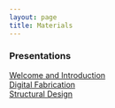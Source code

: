 ```yaml
---
layout: page
title: Materials
---
```

### Presentations


[Welcome and Introduction](https://github.com/augmentedfabricationlab/cdf_2023/blob/master/docs/pdfs/230504_CDF_Welcome_and_Introduction_LAtanasova.pdf)
<br />
[Digital Fabrication](https://github.com/augmentedfabricationlab/cdf_2023/blob/master/docs/pdfs/230509_CDF_DigitalFabrication_KDoerfler.pdf)
<br />
[Structural Design](https://github.com/augmentedfabricationlab/cdf_2023/blob/master/docs/pdfs/230505_CDF_StructuralDesign_PDAcunto.pdf)

